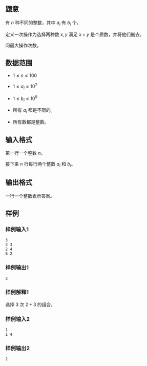 ## 题意

有 $n$ 种不同的整数，其中 $a_i$ 有 $b_i$ 个。

定义一次操作为选择两种数 $x,y$  满足 $x+y$ 是个质数，并将他们删去。

问最大操作次数。

## 数据范围

- $1 \leq n \leq 100$

- $1 \leq a_i \leq 10^7$

- $1 \leq b_i \leq 10^9$

- 所有 $a_i$ 都是不同的。

- 所有数都是整数。

## 输入格式

第一行一个整数 $n$。

接下来 $n$ 行每行两个整数 $a_i$ 和 $b_i$。

## 输出格式

一行一个整数表示答案。

## 样例

### 样例输入1

```
3
3 3
2 4
6 2
```

### 样例输出1

```
3
```

### 样例解释1

选择 $3$ 次 $2+3$ 的组合。

### 样例输入2

```
1
1 4
```

### 样例输出2

```
2
```
